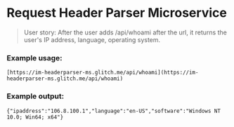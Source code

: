 # Request Header Parser Microservice
>User story:
>After the user adds /api/whoami after the url, it returns the user's IP address, language, operating system.

### Example usage:

	[https://im-headerparser-ms.glitch.me/api/whoami](https://im-headerparser-ms.glitch.me/api/whoami)

### Example output:

	{"ipaddress":"106.8.100.1","language":"en-US","software":"Windows NT 10.0; Win64; x64"}

